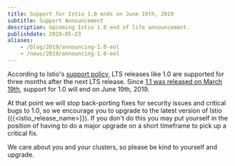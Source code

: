 ```yaml
---
title: Support for Istio 1.0 ends on June 19th, 2019
subtitle: Support Announcement
description: Upcoming Istio 1.0 end of life announcement.
publishdate: 2019-05-23
aliases:
    - /blog/2019/announcing-1.0-eol
    - /news/2019/announcing-1.0-eol
---
```


According to Istio's [support policy](/pt-br/docs/releases/supported-releases#supported-releases), LTS releases like 1.0 are supported for three months after the next LTS release.   Since [1.1 was released on March 19th](/pt-br/news/releases/1.1.x/announcing-1.1/), support for 1.0 will end on June 19th, 2019.

At that point we will stop back-porting fixes for security issues and critical bugs to 1.0, so we encourage you to upgrade to the latest version of Istio ({{<istio_release_name>}}).  If you don't do this you may put yourself in the position of having to do a major upgrade on a short timeframe to pick up a critical fix.

We care about you and your clusters, so please be kind to yourself and upgrade.
